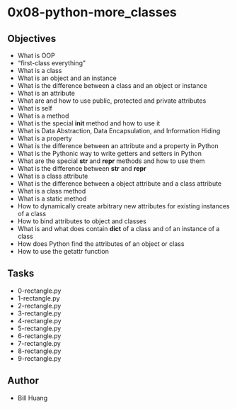 # 0x08-python-more_classes

## Objectives
+ What is OOP
+ “first-class everything”
+ What is a class
+ What is an object and an instance
+ What is the difference between a class and an object or instance
+ What is an attribute
+ What are and how to use public, protected and private attributes
+ What is self
+ What is a method
+ What is the special __init__ method and how to use it
+ What is Data Abstraction, Data Encapsulation, and Information Hiding
+ What is a property
+ What is the difference between an attribute and a property in Python
+ What is the Pythonic way to write getters and setters in Python
+ What are the special __str__ and __repr__ methods and how to use them
+ What is the difference between __str__ and __repr__
+ What is a class attribute
+ What is the difference between a object attribute and a class attribute
+ What is a class method
+ What is a static method
+ How to dynamically create arbitrary new attributes for existing instances of a class
+ How to bind attributes to object and classes
+ What is and what does contain __dict__ of a class and of an instance of a class
+ How does Python find the attributes of an object or class
+ How to use the getattr function

## Tasks
+ 0-rectangle.py
+ 1-rectangle.py
+ 2-rectangle.py
+ 3-rectangle.py
+ 4-rectangle.py
+ 5-rectangle.py
+ 6-rectangle.py
+ 7-rectangle.py
+ 8-rectangle.py
+ 9-rectangle.py

## Author
+ Bill Huang